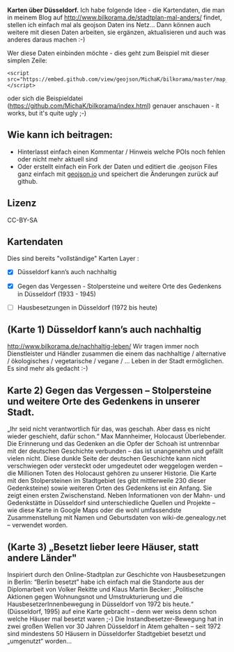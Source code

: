 
**Karten über Düsseldorf.** Ich habe folgende Idee - die Kartendaten, die man in meinem Blog auf http://www.bilkorama.de/stadtplan-mal-anders/ findet, stellen ich einfach mal als geojson Daten ins Netz... Dann können auch weitere mit diesen Daten arbeiten, sie ergänzen, aktualisieren und auch was anderes daraus machen :-) 

Wer diese Daten einbinden möchte - dies geht zum Beispiel mit dieser simplen Zeile: 
```
<script src="https://embed.github.com/view/geojson/MichaK/bilkorama/master/map_duesseldorf_alternativ.geojson"></script>
```
oder sich die Beispieldatei (https://github.com/MichaK/bilkorama/index.html) genauer anschauen - it works, but it's quite ugly ;-) 

## Wie kann ich beitragen:
- Hinterlasst einfach einen Kommentar / Hinweis welche POIs noch fehlen oder nicht mehr aktuell sind
- Oder erstellt einfach ein Fork der Daten und editiert die .geojson Files ganz einfach mit [geojson.io](http://geojson.io) und speichert die Änderungen zurück auf github.

## Lizenz
CC-BY-SA

## Kartendaten
Dies sind bereits "vollständige" Karten Layer :
- [x] Düsseldorf kann’s auch nachhaltig
- [x] Gegen das Vergessen - Stolpersteine und weitere Orte des Gedenkens in Düsseldorf (1933 - 1945)
- [ ] Hausbesetzungen in Düsseldorf (1972 bis heute)


## (Karte 1) Düsseldorf kann’s auch nachhaltig
http://www.bilkorama.de/nachhaltig-leben/
Wir tragen immer noch Dienstleister und Händler zusammen die einem das nachhaltige / alternative / ökologisches / vegetarische / vegane / … Leben in der Stadt ermöglichen. 
Es sind mehr als gedacht :-)

## Karte 2) Gegen das Vergessen – Stolpersteine und weitere Orte des Gedenkens in unserer Stadt.
„Ihr seid nicht verantwortlich für das, was geschah. Aber dass es nicht wieder geschieht, dafür schon.“ Max Mannheimer, Holocaust Überlebender.
Die Erinnerung und das Gedenken an die Opfer der Schoah ist untrennbar mit der deutschen Geschichte verbunden – das ist unangenehm und gefällt vielen nicht. Diese dunkle Seite der deutschen Geschichte kann nicht verschwiegen oder versteckt oder umgedeutet oder weggelogen werden – die Millionen Toten des Holocaust gehören zu unserer Historie. Die Karte mit den Stolpersteinen im Stadtgebiet (es gibt mittlerweile 230 dieser Gedenksteine) sowie weiteren Orten des Gedenkens ist ein Anfang. Sie zeigt einen ersten Zwischenstand. Neben Informationen von der Mahn- und Gedenkstätte in Düsseldorf sind unterschiedliche Quellen und Projekte – wie diese Karte in Google Maps oder die wohl umfassendste Zusammenstellung mit Namen und Geburtsdaten von wiki-de.genealogy.net – verwendet worden.

## (Karte 3) „Besetzt lieber leere Häuser, statt andere Länder"
Inspiriert durch den Online-Stadtplan zur Geschichte von Hausbesetzungen in Berlin: “Berlin besetzt” habe ich einfach mal die Standorte aus der Diplomarbeit von Volker Rekitte und Klaus Martin Becker: „Politische Aktionen gegen Wohnungsnot und Umstrukturierung und die HausbesetzerInnenbewegung in Düsseldorf von 1972 bis heute.“ (Düsseldorf, 1995) auf eine Karte gebracht – denn wer weiss denn schon welche Häuser mal besetzt waren ;-) Die Instandbesetzer-Bewegung hat in zwei großen Wellen vor 30 Jahren Düsseldorf in Atem gehalten – seit 1972 sind min­des­tens 50 Häu­sern in Düsseldorfer Stadtgebiet besetzt und „umgenutzt“ worden…

